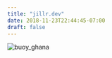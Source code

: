 ```yaml
---
title: "jillr.dev"
date: 2018-11-23T22:44:45-07:00
draft: false
---
```

![buoy_ghana](Under_construction_graphic.gif)

